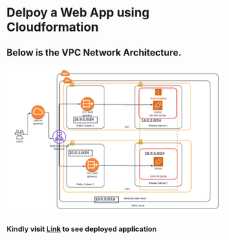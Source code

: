 # Delpoy a Web App using Cloudformation

## Below is the VPC Network Architecture.
![Architecture](/AWS_ALX%20(2).png)

### Kindly visit [Link](http://proje-webap-fwaknhlma8k8-777104890.us-east-1.elb.amazonaws.com/) to see deployed application